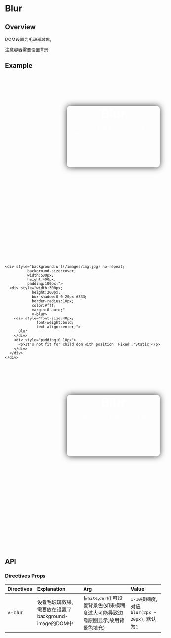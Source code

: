 # Blur 
## Overview
DOM设置为毛玻璃效果,

注意容器需要设置背景
## Example
<div style="background:url(/images/img.jpg) no-repeat;background-size:cover;width:500px;height:400px;padding:100px;">
  <ClientOnly>
    <div style="width:300px;height:200px; box-shadow:0 0 20px #333;border-radius:10px;color:#fff;margin:0 auto;" v-blur>
      <div style="font-size:40px;font-weight:bold;text-align:center;">
        Blur
      </div>
      <div style="padding:0 10px">
        <p>It's not fit for child dom with position 'Fixed','Static'</p>
      </div>
    </div>
  </ClientOnly>
</div>

```vue
<div style="background:url(/images/img.jpg) no-repeat;
          background-size:cover;
          width:500px;
          height:400px;
          padding:100px;">
  <div style="width:300px;
            height:200px; 
            box-shadow:0 0 20px #333;
            border-radius:10px;
            color:#fff;
            margin:0 auto;"
            v-blur>
    <div style="font-size:40px;
              font-weight:bold;
              text-align:center;">
      Blur
    </div>
    <div style="padding:0 10px">
      <p>It's not fit for child dom with position 'Fixed','Static'</p>
    </div>
  </div>
</div>
```


<div style="background:url(/images/img.jpg) no-repeat;background-size:cover;width:500px;height:400px;padding:100px;">
  <ClientOnly>
    <div style="width:300px;height:200px; box-shadow:0 0 20px #333;border-radius:10px;overflow:hidden;color:#fff;margin:0 auto;" v-blur:white="10">
      <div style="font-size:40px;font-weight:bold;text-align:center;">
        Blur
      </div>
      <div style="padding:0 10px">
        <p>The v-blur was set to 10 and white bg color</p>
      </div>
    </div>
  </ClientOnly>
</div>

## API
### Directives Props
|Directives|Explanation|Arg|Value|
|:----------|:-----------|:--|:--|
|v-blur| 设置毛玻璃效果, 需要放在设置了background-image的DOM中 |[`white`,`dark`] 可设置背景色(如果模糊度过大可能导致边缘原图显示,故用背景色填充)|`1-10`模糊度, 对应`blur(2px ~ 20px)`, 默认为`1`|